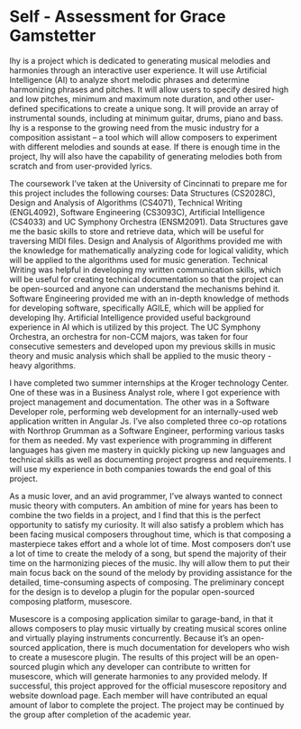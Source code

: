 # Self - Assessment for Grace Gamstetter

Ihy is a project which is dedicated to generating musical melodies and harmonies through an interactive user experience. It will use Artificial Intelligence (AI) to analyze short melodic phrases and determine harmonizing phrases and pitches. It will allow users to specify desired high and low pitches, minimum and maximum note duration, and other user-defined specifications to create a unique song. It will provide an array of instrumental sounds, including at minimum guitar, drums, piano and bass. Ihy is a response to the growing need from the music industry for a composition assistant – a tool which will allow composers to experiment with different melodies and sounds at ease. If there is enough time in the project, Ihy will also have the capability of generating melodies both from scratch and from user-provided lyrics.

The coursework I’ve taken at the University of Cincinnati to prepare me for this project includes the following courses: Data Structures (CS2028C), Design and Analysis of Algorithms (CS4071), Technical Writing (ENGL4092), Software Engineering (CS3093C), Artificial Intelligence (CS4033) and UC Symphony Orchestra (ENSM2091). Data Structures gave me the basic skills to store and retrieve data, which will be useful for traversing MIDI files. Design and Analysis of Algorithms provided me with the knowledge for mathematically analyzing code for logical validity, which will be applied to the algorithms used for music generation. Technical Writing was helpful in developing my written communication skills, which will be useful for creating technical documentation so that the project can be open-sourced and anyone can understand the mechanisms behind it. Software Engineering provided me with an in-depth knowledge of methods for developing software, specifically AGILE, which will be applied for developing Ihy. Artificial Intelligence provided useful background experience in AI which is utilized by this project. The UC Symphony Orchestra, an orchestra for non-CCM majors, was taken for four consecutive semesters and developed upon my previous skills in music theory and music analysis which shall be applied to the music theory - heavy algorithms.

I have completed two summer internships at the Kroger technology Center. One of these was in a Business Analyst role, where I got experience with project management and documentation. The other was in a Software Developer role, performing web development for an internally-used web application written in Angular Js. I’ve also completed three co-op rotations with Northrop Grumman as a Software Engineer, performing various tasks for them as needed. My vast experience with programming in different languages has given me mastery in quickly picking up new languages and technical skills as well as documenting project progress and requirements. I will use my experience in both companies towards the end goal of this project.

As a music lover, and an avid programmer, I’ve always wanted to connect music theory with computers. An ambition of mine for years has been to combine the two fields in a project, and I find that this is the perfect opportunity to satisfy my curiosity. It will also satisfy a problem which has been facing musical composers throughout time, which is that composing a masterpiece takes effort and a whole lot of time. Most composers don’t use a lot of time to create the melody of a song, but spend the majority of their time on the harmonizing pieces of the music. Ihy will allow them to put their main focus back on the sound of the melody by providing assistance for the detailed, time-consuming aspects of composing. The preliminary concept for the design is to develop a plugin for the popular open-sourced composing platform, musescore.

Musescore is a composing application similar to garage-band, in that it allows composers to play music virtually by creating musical scores online and virtually playing instruments concurrently. Because it’s an open-sourced application, there is much documentation for developers who wish to create a musescore plugin. The results of this project will be an open-sourced plugin which any developer can contribute to written for musescore, which will generate harmonies to any provided melody. If successful, this project approved for the official musescore repository and website download page. Each member will have contributed an equal amount of labor to complete the project. The project may be continued by the group after completion of the academic year.
